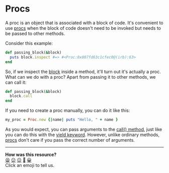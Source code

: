 # Procs

A proc is an object that is associated with a block of code. It's convenient to use [procs](http://www.ruby-doc.org/core-2.1.2/Proc.html) when the block of code doesn't need to be invoked but needs to be passed to other methods. 

Consider this example:

````ruby
def passing_block(&block)
  puts block.inspect #=> #<Proc:0x007fd63c1cfec0@(irb):63>
end
````

So, if we inspect the [block](https://github.com/makersacademy/course/blob/main/pills/blocks.md) inside a method, it'll turn out it's actually a proc. What can we do with a proc? Apart from passing it to other methods, we can call it:

````ruby
def passing_block(&block)
  block.call
end
````

If you need to create a proc manually, you can do it like this:

````ruby
my_proc = Proc.new {|name| puts "Hello, " + name }
````

As you would expect, you can pass arguments to the [call() method](http://www.ruby-doc.org/core-2.1.2/Proc.html#method-i-call), just like you can do this with the [yield keyword](http://www.ruby-doc.org/core-2.1.2/Proc.html#method-i-yield). However, unlike ordinary methods, [procs](http://www.ruby-doc.org/core-2.1.2/Proc.html) don't care if you pass the correct number of arguments.

<!-- BEGIN GENERATED SECTION DO NOT EDIT -->

---

**How was this resource?**  
[😫](https://airtable.com/shrUJ3t7KLMqVRFKR?prefill_Repository=makersacademy/course&prefill_File=pills/procs.md&prefill_Sentiment=😫) [😕](https://airtable.com/shrUJ3t7KLMqVRFKR?prefill_Repository=makersacademy/course&prefill_File=pills/procs.md&prefill_Sentiment=😕) [😐](https://airtable.com/shrUJ3t7KLMqVRFKR?prefill_Repository=makersacademy/course&prefill_File=pills/procs.md&prefill_Sentiment=😐) [🙂](https://airtable.com/shrUJ3t7KLMqVRFKR?prefill_Repository=makersacademy/course&prefill_File=pills/procs.md&prefill_Sentiment=🙂) [😀](https://airtable.com/shrUJ3t7KLMqVRFKR?prefill_Repository=makersacademy/course&prefill_File=pills/procs.md&prefill_Sentiment=😀)  
Click an emoji to tell us.

<!-- END GENERATED SECTION DO NOT EDIT -->
